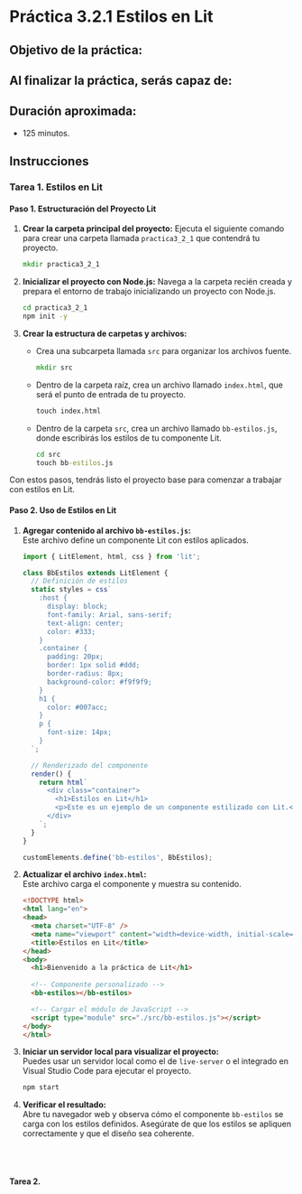 # Práctica 3.2.1 Estilos en Lit

## Objetivo de la práctica:
Al finalizar la práctica, serás capaz de:
-

 
## Duración aproximada:
- 125 minutos.


## Instrucciones 

### **Tarea 1. Estilos en Lit**

#### Paso 1. **Estructuración del Proyecto Lit**

1. **Crear la carpeta principal del proyecto:**
   Ejecuta el siguiente comando para crear una carpeta llamada `practica3_2_1` que contendrá tu proyecto.  
   ```cmd
   mkdir practica3_2_1
   ```

2. **Inicializar el proyecto con Node.js:**
   Navega a la carpeta recién creada y prepara el entorno de trabajo inicializando un proyecto con Node.js.  
   ```cmd
   cd practica3_2_1
   npm init -y
   ```

3. **Crear la estructura de carpetas y archivos:**

   - Crea una subcarpeta llamada `src` para organizar los archivos fuente.  
    
     ```cmd
     mkdir src
     ```
   - Dentro de la carpeta raíz, crea un archivo llamado `index.html`, que será el punto de entrada de tu proyecto.  
    
     ```cmd
     touch index.html
     ```
   - Dentro de la carpeta `src`, crea un archivo llamado `bb-estilos.js`, donde escribirás los estilos de tu componente Lit.  
    
     ```cmd
     cd src
     touch bb-estilos.js
     ```  

Con estos pasos, tendrás listo el proyecto base para comenzar a trabajar con estilos en Lit.


#### Paso 2. **Uso de Estilos en Lit**

1. **Agregar contenido al archivo `bb-estilos.js`:**  
   Este archivo define un componente Lit con estilos aplicados.

   ```javascript
   import { LitElement, html, css } from 'lit';

   class BbEstilos extends LitElement {
     // Definición de estilos
     static styles = css`
       :host {
         display: block;
         font-family: Arial, sans-serif;
         text-align: center;
         color: #333;
       }
       .container {
         padding: 20px;
         border: 1px solid #ddd;
         border-radius: 8px;
         background-color: #f9f9f9;
       }
       h1 {
         color: #007acc;
       }
       p {
         font-size: 14px;
       }
     `;

     // Renderizado del componente
     render() {
       return html`
         <div class="container">
           <h1>Estilos en Lit</h1>
           <p>Este es un ejemplo de un componente estilizado con Lit.</p>
         </div>
       `;
     }
   }

   customElements.define('bb-estilos', BbEstilos);
   ```

2. **Actualizar el archivo `index.html`:**  
   Este archivo carga el componente y muestra su contenido.

   ```html
   <!DOCTYPE html>
   <html lang="en">
   <head>
     <meta charset="UTF-8" />
     <meta name="viewport" content="width=device-width, initial-scale=1.0" />
     <title>Estilos en Lit</title>
   </head>
   <body>
     <h1>Bienvenido a la práctica de Lit</h1>
    
     <!-- Componente personalizado -->
     <bb-estilos></bb-estilos>

     <!-- Cargar el módulo de JavaScript -->
     <script type="module" src="./src/bb-estilos.js"></script>
   </body>
   </html>
   ```

3. **Iniciar un servidor local para visualizar el proyecto:**  
   Puedes usar un servidor local como el de `live-server` o el integrado en Visual Studio Code para ejecutar el proyecto.

   ```cmd
   npm start
   ```

4. **Verificar el resultado:**  
   Abre tu navegador web y observa cómo el componente `bb-estilos` se carga con los estilos definidos. Asegúrate de que los estilos se apliquen correctamente y que el diseño sea coherente.

<br/><br/>

#### Tarea 2. 



